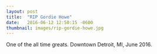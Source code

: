 ```yaml
---
layout: post
title:  "RIP Gordie Howe"
date:   2016-06-12 12:50:15 -0600
thumbnail: images/rip-gordie-howe.jpg
---
```

One of the all time greats. Downtown Detroit, MI, June 2016.
